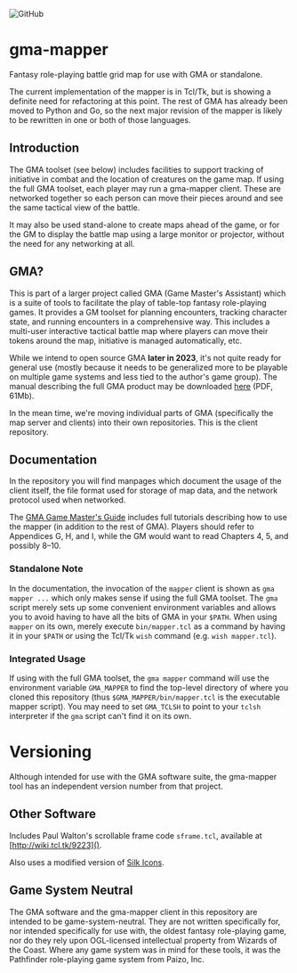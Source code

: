 ![GitHub](https://img.shields.io/github/license/fizban-of-ragnarok/gma-mapper)
# gma-mapper
Fantasy role-playing battle grid map for use with GMA or standalone.

The current implementation of the mapper is in Tcl/Tk, but is showing
a definite need for refactoring at this point. The rest of GMA has already
been moved to Python and Go, so the next major revision of the mapper
is likely to be rewritten in one or both of those languages.

## Introduction
The GMA toolset (see below) includes facilities to support tracking of
initiative in combat and the location of creatures on the game map. If
using the full GMA toolset, each player may run a gma-mapper client. These
are networked together so each person can move their pieces around and see
the same tactical view of the battle.

It may also be used stand-alone to create maps ahead of the game, or for
the GM to display the battle map using a large monitor or projector, without
the need for any networking at all.

## GMA?
This is part of a larger project called GMA (Game Master's Assistant)
which is a suite of tools to facilitate the play of table-top fantasy
role-playing games. It provides a GM toolset for planning encounters,
tracking character state, and running encounters in a comprehensive way.
This includes a multi-user interactive tactical battle map where players
can move their tokens around the map, initiative is managed automatically,
etc.

While we intend to open source GMA **later in 2023**, it's not quite ready for
general use (mostly because it needs to be generalized more to be playable
on multiple game systems and less tied to the author's game group).
The manual describing the full GMA product may be downloaded 
[here](https://www.madscience.zone/gma/gma.pdf) (PDF, 61Mb).

In the mean time, we're moving individual parts of GMA (specifically the map
server and clients) into their own repositories. This is the client repository.

## Documentation
In the repository you will find manpages which document the usage of the
client itself, the file format used for storage of map data, and the network
protocol used when networked.

The [GMA Game Master's Guide](https://www.madscience.zone/gma/gma.pdf) includes
full tutorials describing how to use the mapper (in addition to the rest of GMA).
Players should refer to Appendices G, H, and I, while the GM would want to read Chapters 4, 5, and
possibly 8–10.

### Standalone Note
In the documentation, the invocation of the `mapper` client is shown as
`gma mapper ...` which only makes sense if using the full GMA toolset. The
`gma` script merely sets up some convenient environment variables and allows
you to avoid having to have all the bits of GMA in your `$PATH`. When using
`mapper` on its own, merely execute `bin/mapper.tcl` as a command by having
it in your `$PATH` or using the Tcl/Tk `wish` command (e.g. `wish mapper.tcl`).

### Integrated Usage
If using with the full GMA toolset, the `gma mapper` command will use the environment
variable `GMA_MAPPER` to find the top-level directory of where you cloned this
repository (thus `$GMA_MAPPER/bin/mapper.tcl` is the executable mapper script).
You may need to set `GMA_TCLSH` to point to your `tclsh` interpreter if the `gma`
script can't find it on its own.

# Versioning
Although intended for use with the GMA software suite, the gma-mapper tool has an independent version number
from that project.

## Other Software
Includes Paul Walton's scrollable frame code `sframe.tcl`, available at [http://wiki.tcl.tk/9223]().

Also uses a modified version of [Silk Icons](http://www.famfamfam.com/lab/icons/silk/).

## Game System Neutral
The GMA software and the gma-mapper client in this repository are intended to be game-system-neutral.
They are not written specifically for, nor intended specifically for use with, the oldest fantasy role-playing game,
nor do they rely upon OGL-licensed intellectual property from Wizards of the Coast. Where any game system 
was in mind for these tools, it was the Pathfinder role-playing game system from Paizo, Inc.
